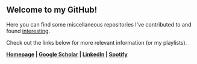 
<h2>Welcome to my GitHub!</h2>
<p>Here you can find some miscellaneous repositories I've contributed to and found <a href="https://github.com/nlorant-s?tab=stars">interesting</a>.</p>
<p>Check out the links below for more relevant information (or my playlists).</p>
<p><b><a href="https://nikolorantos.com">Homepage</a> | <a href="https://scholar.google.com/citations?user=hXx0dl8AAAAJ&hl=en&oi=ao">Google Scholar</a> | <a href="https://linkedin.com/in/nikolorantos">LinkedIn</a> | <a href="https://open.spotify.com/user/niko_lorantos">Spotify</a></b></p>
